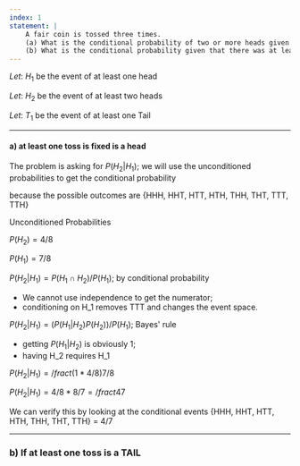 ```yaml
---
index: 1
statement: |
    A fair coin is tossed three times.  
    (a) What is the conditional probability of two or more heads given that there was at least one head?  
    (b) What is the conditional probability given that there was at least on tail?
---
```



$Let:\ H_1$ be the event of at least one head

$Let:\ H_2$ be the event of at least two heads

$Let:\ T_1$ be the event of at least one Tail

---

#### a) at least one toss is fixed is a head

The problem is asking for $P(H_2|H_1)$; we will use the unconditioned probabilities to get the conditional probability

because the possible outcomes are {HHH, HHT, HTT, HTH, THH, THT, TTT, TTH}


Unconditioned Probabilities

$P(H_2) = 4/8$

$P(H_1) = 7/8$


$P(H_2|H_1) = P(H_1 \cap H_2) / P(H_1)$; by conditional probability

* We cannot use independence to get the numerator;
* conditioning on H_1 removes TTT and changes the event space.

$P(H_2|H_1) = (P(H_1| H_2) P(H_2))/ P(H_1)$;  Bayes' rule

* getting $P(H_1| H_2)$ is obviously 1;
* having H_2 requires H_1
  
$P(H_2|H_1) = /fract{(1* 4/8)}{7/8}$ 

$P(H_2|H_1) = 4/8 * 8/7 = /fract{4}{7}$

We can verify this by looking at the conditional events  {HHH, HHT, HTT, HTH, THH, THT, TTH}  = 4/7


---

### b) If at least one toss is a TAIL  

